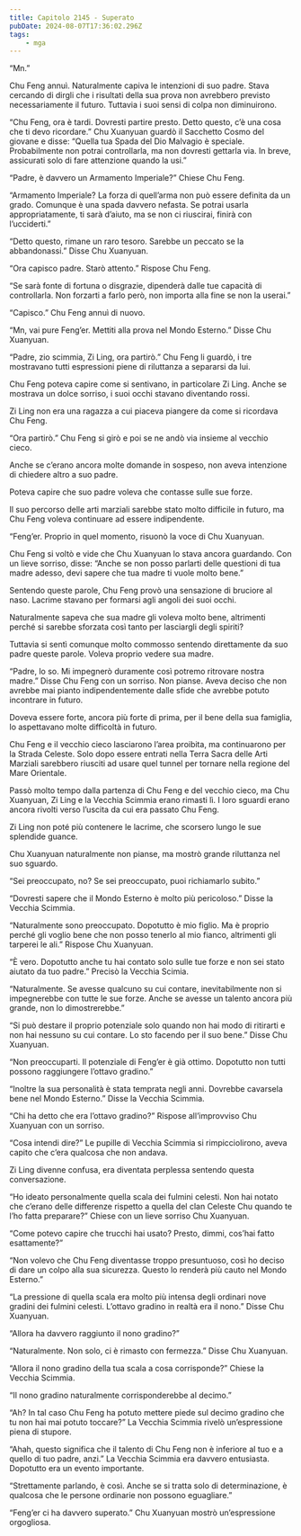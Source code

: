 ```yaml
---
title: Capitolo 2145 - Superato
pubDate: 2024-08-07T17:36:02.296Z
tags:
    - mga
---
```



“Mn.”

Chu Feng annuì. Naturalmente capiva le intenzioni di suo padre. Stava cercando di dirgli che i risultati della sua prova non avrebbero previsto necessariamente il futuro. Tuttavia i suoi sensi di colpa non diminuirono.

“Chu Feng, ora è tardi. Dovresti partire presto. Detto questo, c’è una cosa che ti devo ricordare.” Chu Xuanyuan guardò il Sacchetto Cosmo del giovane e disse: “Quella tua Spada del Dio Malvagio è speciale. Probabilmente non potrai controllarla, ma non dovresti gettarla via. In breve, assicurati solo di fare attenzione quando la usi.”

“Padre, è davvero un Armamento Imperiale?” Chiese Chu Feng.

“Armamento Imperiale? La forza di quell’arma non può essere definita da un grado. Comunque è una spada davvero nefasta. Se potrai usarla appropriatamente, ti sarà d’aiuto, ma se non ci riuscirai, finirà con l’ucciderti.”

“Detto questo, rimane un raro tesoro. Sarebbe un peccato se la abbandonassi.” Disse Chu Xuanyuan.

“Ora capisco padre. Starò attento.” Rispose Chu Feng.

“Se sarà fonte di fortuna o disgrazie, dipenderà dalle tue capacità di controllarla. Non forzarti a farlo però, non importa alla fine se non la userai.”

“Capisco.” Chu Feng annuì di nuovo.

“Mn, vai pure Feng’er. Mettiti alla prova nel Mondo Esterno.” Disse Chu Xuanyuan.

“Padre, zio scimmia, Zi Ling, ora partirò.” Chu Feng li guardò, i tre mostravano tutti espressioni piene di riluttanza a separarsi da lui.

Chu Feng poteva capire come si sentivano, in particolare Zi Ling. Anche se mostrava un dolce sorriso, i suoi occhi stavano diventando rossi.

Zi Ling non era una ragazza a cui piaceva piangere da come si ricordava Chu Feng.

“Ora partirò.” Chu Feng si girò e poi se ne andò via insieme al vecchio cieco.

Anche se c’erano ancora molte domande in sospeso, non aveva intenzione di chiedere altro a suo padre.

Poteva capire che suo padre voleva che contasse sulle sue forze.

Il suo percorso delle arti marziali sarebbe stato molto difficile in futuro, ma Chu Feng voleva continuare ad essere indipendente.

“Feng’er. Proprio in quel momento, risuonò la voce di Chu Xuanyuan.

Chu Feng si voltò e vide che Chu Xuanyuan lo stava ancora guardando. Con un lieve sorriso, disse: “Anche se non posso parlarti delle questioni di tua madre adesso, devi sapere che tua madre ti vuole molto bene.”

Sentendo queste parole, Chu Feng provò una sensazione di bruciore al naso. Lacrime stavano per formarsi agli angoli dei suoi occhi.

Naturalmente sapeva che sua madre gli voleva molto bene, altrimenti perché si sarebbe sforzata così tanto per lasciargli degli spiriti?

Tuttavia si sentì comunque molto commosso sentendo direttamente da suo padre queste parole. Voleva proprio vedere sua madre.

“Padre, lo so. Mi impegnerò duramente così potremo ritrovare nostra madre.” Disse Chu Feng con un sorriso. Non pianse. Aveva deciso che non avrebbe mai pianto indipendentemente dalle sfide che avrebbe potuto incontrare in futuro.

Doveva essere forte, ancora più forte di prima, per il bene della sua famiglia, lo aspettavano molte difficoltà in futuro.

Chu Feng e il vecchio cieco lasciarono l’area proibita, ma continuarono per la Strada Celeste. Solo dopo essere entrati nella Terra Sacra delle Arti Marziali sarebbero riusciti ad usare quel tunnel per tornare nella regione del Mare Orientale.

Passò molto tempo dalla partenza di Chu Feng e del vecchio cieco, ma Chu Xuanyuan, Zi Ling e la Vecchia Scimmia erano rimasti lì. I loro sguardi erano ancora rivolti verso l’uscita da cui era passato Chu Feng.

Zi Ling non poté più contenere le lacrime, che scorsero lungo le sue splendide guance.

Chu Xuanyuan naturalmente non pianse, ma mostrò grande riluttanza nel suo sguardo.

“Sei preoccupato, no? Se sei preoccupato, puoi richiamarlo subito.”

“Dovresti sapere che il Mondo Esterno è molto più pericoloso.” Disse la Vecchia Scimmia.

“Naturalmente sono preoccupato. Dopotutto è mio figlio. Ma è proprio perché gli voglio bene che non posso tenerlo al mio fianco, altrimenti gli tarperei le ali.” Rispose Chu Xuanyuan.

“È vero. Dopotutto anche tu hai contato solo sulle tue forze e non sei stato aiutato da tuo padre.” Precisò la Vecchia Scimia.

“Naturalmente. Se avesse qualcuno su cui contare, inevitabilmente non si impegnerebbe con tutte le sue forze. Anche se avesse un talento ancora più grande, non lo dimostrerebbe.”

“Si può destare il proprio potenziale solo quando non hai modo di ritirarti e non hai nessuno su cui contare. Lo sto facendo per il suo bene.” Disse Chu Xuanyuan.

“Non preoccuparti. Il potenziale di Feng’er è già ottimo. Dopotutto non tutti possono raggiungere l’ottavo gradino.”

“Inoltre la sua personalità è stata temprata negli anni. Dovrebbe cavarsela bene nel Mondo Esterno.” Disse la Vecchia Scimmia.

“Chi ha detto che era l’ottavo gradino?” Rispose all’improvviso Chu Xuanyuan con un sorriso.

“Cosa intendi dire?” Le pupille di Vecchia Scimmia si rimpicciolirono, aveva capito che c’era qualcosa che non andava.

Zi Ling divenne confusa, era diventata perplessa sentendo questa conversazione.

“Ho ideato personalmente quella scala dei fulmini celesti. Non hai notato che c’erano delle differenze rispetto a quella del clan Celeste Chu quando te l’ho fatta preparare?” Chiese con un lieve sorriso Chu Xuanyuan.

“Come potevo capire che trucchi hai usato? Presto, dimmi, cos’hai fatto esattamente?”

“Non volevo che Chu Feng diventasse troppo presuntuoso, così ho deciso di dare un colpo alla sua sicurezza. Questo lo renderà più cauto nel Mondo Esterno.”

“La pressione di quella scala era molto più intensa degli ordinari nove gradini dei fulmini celesti. L’ottavo gradino in realtà era il nono.” Disse Chu Xuanyuan.

“Allora ha davvero raggiunto il nono gradino?”

“Naturalmente. Non solo, ci è rimasto con fermezza.” Disse Chu Xuanyuan.

“Allora il nono gradino della tua scala a cosa corrisponde?” Chiese la Vecchia Scimmia.

“Il nono gradino naturalmente corrisponderebbe al decimo.”

“Ah? In tal caso Chu Feng ha potuto mettere piede sul decimo gradino che tu non hai mai potuto toccare?” La Vecchia Scimmia rivelò un’espressione piena di stupore.

“Ahah, questo significa che il talento di Chu Feng non è inferiore al tuo e a quello di tuo padre, anzi.” La Vecchia Scimmia era davvero entusiasta. Dopotutto era un evento importante.

“Strettamente parlando, è così. Anche se si tratta solo di determinazione, è qualcosa che le persone ordinarie non possono eguagliare.”

“Feng’er ci ha davvero superato.” Chu Xuanyuan mostrò un’espressione orgogliosa.


